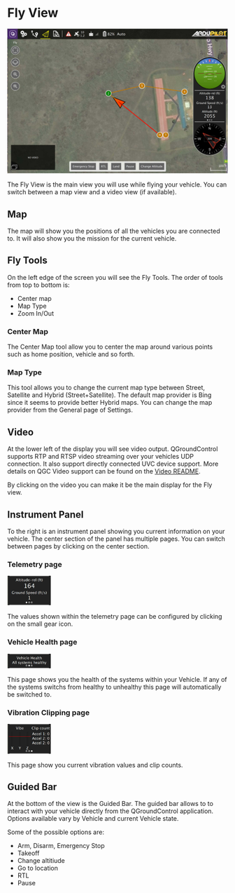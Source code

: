 # Fly View

![](../../assets/quickstart/ConnectedVehicle.jpg)

The Fly View is the main view you will use while flying your vehicle. You can switch between a map view and a video view (if available).

## Map

The map will show you the positions of all the vehicles you are connected to. It will also show you the mission for the current vehicle.

## Fly Tools
On the left edge of the screen you will see the Fly Tools. The order of tools from top to bottom is:

* Center map
* Map Type
* Zoom In/Out

### Center Map
The Center Map tool allow you to center the map around various points such as home position, vehicle and so forth.

### Map Type
This tool allows you to change the current map type between Street, Satellite and Hybrid (Street+Satellite). The default map provider is Bing since it seems to provide better Hybrid maps. You can change the map provider from the General page of Settings.

## Video
At the lower left of the display you will see video output. QGroundControl supports RTP and RTSP video streaming over your vehicles UDP connection. It also support directly connected UVC device support. More details on QGC Video support can be found on the [Video README](https://github.com/mavlink/qgroundcontrol/blob/master/src/VideoStreaming/README.md).

By clicking on the video you can make it be the main display for the Fly view.

## Instrument Panel
To the right is an instrument panel showing you current information on your vehicle. The center section of the panel has multiple pages. You can switch between pages by clicking on the center section. 

### Telemetry page

<img src="../../assets/fly/InstrumentTelemetryPage.jpg" style="width: 100px;"/>

The values shown within the telemetry page can be configured by clicking on the small gear icon.

### Vehicle Health page

<img src="../../assets/fly/InstrumentHealthPage.jpg" style="width: 100px;"/>

This page shows you the health of the systems within your Vehicle. If any of the systems switchs from healthy to unhealthy this page will automatically be switched to.

### Vibration Clipping page

<img src="../../assets/fly/InstrumentClipPage.jpg" style="width: 100px;"/>

This page show you current vibration values and clip counts.

## Guided Bar
At the bottom of the view is the Guided Bar. The guided bar allows to to interact with your vehicle directly from the QGroundControl application. Options available vary by Vehicle and current Vehicle state. 

Some of the possible options are:

* Arm, Disarm, Emergency Stop
* Takeoff
* Change altitiude
* Go to location
* RTL
* Pause
